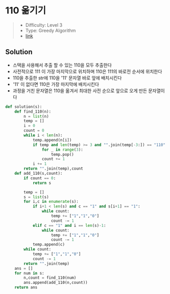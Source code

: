# 110 옮기기

> - Difficulty: Level 3
> - Type: Greedy Algorithm
> - [link](https://programmers.co.kr/learn/courses/30/lessons/77886)

## Solution

- 스택을 사용해서 추출 할 수 있는 110을 모두 추출한다
- 사전적으로 111 이 가장 마지막으로 위치하며 110은 111의 바로전 순서에 위치한다
- 110을 추출한 str에 110을 '11' 문자열 바로 앞에 배치시킨다
- '11' 이 없다면 110은 가장 마지막에 배치시킨다
- 과정을 거친 문자열은 110을 옮겨서 최대한 사전 순으로 앞으로 오게 만든 문자열이다

```python
def solution(s):
    def find_110(n):
        n = list(n)
        temp = []
        i = 0
        count = 0
        while i < len(n):
            temp.append(n[i])
            if temp and len(temp) >= 3 and "".join(temp[-3:]) == "110":
                for _ in range(3):
                    temp.pop()
                count += 1
            i += 1
        return "".join(temp),count
    def add_110(s,count):
        if count == 0:
            return s

        temp = []
        s = list(s)
        for i,c in enumerate(s):
            if i+1 < len(s) and c == "1" and s[i+1] == "1":
                while count:
                    temp += ["1","1","0"]
                    count -= 1
            elif c == "1" and i == len(s)-1:
                while count:
                    temp += ["1","1","0"]
                    count -= 1
            temp.append(c)
        while count:
            temp += ["1","1","0"]
            count -= 1
        return "".join(temp)
    ans = []
    for num in s:
        n,count = find_110(num)
        ans.append(add_110(n,count))
    return ans
```
